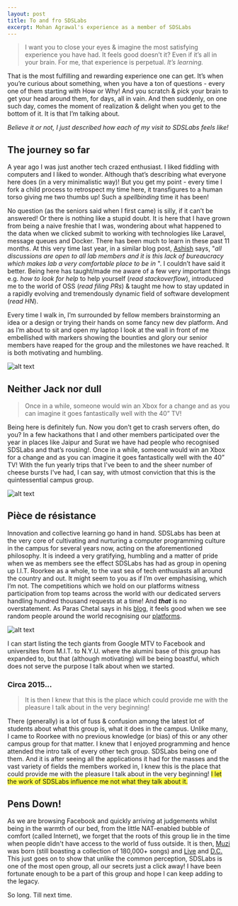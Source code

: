```yaml
---
layout: post
title: To and fro SDSLabs
excerpt: Mohan Agrawal's experience as a member of SDSLabs
---
```


> I want you to close your eyes & imagine the most satisfying experience you have had. It feels good doesn’t it? Even if it’s all in your brain. For me, that experience is perpetual. _It’s learning._

That is the most fulfilling and rewarding experience one can get. It’s when you’re curious about something, when you have a ton of questions - every one of them starting with How or Why! And you scratch & pick your brain to get your head around them, for days, all in vain. And then suddenly, on one such day, comes the moment of realization & delight when you get to the bottom of it. It is that I’m talking about.

_Believe it or not, I just described how each of my visit to SDSLabs feels like!_

The journey so far
---

A year ago I was just another tech crazed enthusiast. I liked fiddling with computers and I liked to wonder. Although that’s describing what everyone here does (in a very minimalistic way)! But you get my point - every time I fork a child process to retrospect my time here, it transfigures to a human torso giving me two thumbs up! Such a _spellbinding_ time it has been!

No question (as the seniors said when I first came) is silly, if it can’t be answered! Or there is nothing like a stupid doubt. It is here that I have grown from being a naive freshie that I was, wondering about what happened to the data when we clicked submit to working with technologies like Laravel, message queues and Docker. There has been much to learn in these past 11 months. At this very time last year, in a similar blog post, [Ashish](https://ashishchaudhary.in/working-at-sdslabs) says, "_all discussions are open to all lab members and it is this lack of bureaucracy which makes lab a very comfortable place to be in_ ". I couldn’t have said it better. Being here has taught/made me aware of a few very important things e.g. _how to look for help_ to help yourself (_read stackoverflow_), introduced me to the world of OSS (_read filing PRs_) & taught me how to stay updated in a rapidly evolving and tremendously dynamic field of software development (_read HN_). 

Every time I walk in, I’m surrounded by fellow members brainstorming an idea or a design or trying their hands on some fancy new dev platform. And as I’m about to sit and open my laptop I look at the wall in front of me embellished with markers showing the bounties and glory our senior members have reaped for the group and the milestones we have reached. It is both motivating and humbling. 

![alt text](https://join.sdslabs.co/images/whysds2.jpg "The 'Wall'")



Neither Jack nor dull
---

> Once in a while, someone would win an Xbox for a change and as you can imagine it goes fantastically well with the 40” TV!

Being here is definitely fun. Now you don’t get to crash servers often, do you? In a few hackathons that I and other members participated over the year in places like Jaipur and Surat we have had people who recognised SDSLabs and that’s rousing!. Once in a while, someone would win an Xbox for a change and as you can imagine it goes fantastically well with the 40” TV! With the fun yearly trips that I've been to and the sheer number of cheese bursts I've had, I can say, with utmost conviction that this is the quintessential campus group.

![alt text](https://join.sdslabs.co/images/whysds4.jpg "The 'Pack'")

Pièce de résistance
---

Innovation and collective learning go hand in hand. SDSLabs has been at the very core of cultivating and nurturing a computer programming culture in the campus for several years now, acting on the aforementioned philosophy. It is indeed a very gratifying, humbling and a matter of pride when we as members see the effect SDSLabs has had as group in opening up I.I.T. Roorkee as a whole, to the vast sea of tech enthusiasts all around the country and out. It might seem to you as if I’m over emphasising, which I’m not. The competitions which we hold on our platforms witness participation from top teams across the world with our dedicated servers handling hundred thousand requests at a time! And _**that**_ is no overstatement. As Paras Chetal says in his [blog](https://blog.sdslabs.co/2017/01/working-sdslabs-11), it feels good when we see random people around the world recognising our [platforms](https://sdslabs.co).

![alt text](https://s3.amazonaws.com/media-p.slid.es/uploads/487092/images/3038375/13320575_1088178631228621_2000073313386826177_o.png "The 'Backdoor'")

I can start listing the tech giants from Google MTV to Facebook and universites from M.I.T. to N.Y.U. where the alumini base of this group has expanded to, but that (although motivating) will be being boastful, which does not serve the purpose I talk about when we started.

###  Circa 2015...

> It is then I knew that this is the place which could provide me with the pleasure I talk about in the very beginning!

There (generally) is a lot of fuss & confusion among the latest lot of students about what this group is, what it does in the campus. Unlike many, I came to Roorkee with no previous knowledge (or bias) of this or any other campus group for that matter. I knew that I enjoyed programming and hence attended the intro talk of every other tech group. SDSLabs being one of them. And it is after seeing all the applications it had for the masses and the vast variety of fields the members worked in, I knew this is the place that could provide me with the pleasure I talk about in the very beginning! <span style="background-color: #fffd4a">I let the work of SDSLabs influence me not what they talk about it.</span> 

## Pens Down!

As we are browsing Facebook and quickly arriving at judgements whilst being in the warmth of our bed, from the little NAT-enabled bubble of comfort (called Internet), we forget that the roots of this group lie in the time when people didn't have access to the world of fuss outside. It is then, [Muzi](https://muzi.sdslabs.co.in) was born (still boasting a collection of 180,000+ songs) and [Live](https://live.sdslabs.co.in) and [D.C.](https://brute.sdslabs.co.in) This just goes on to show that unlike the common  perception, SDSLabs is one of the most open group, all our secrets just a click away! I have been fortunate enough to be a part of this group and hope I can keep adding to the legacy.

So long. Till next time.



